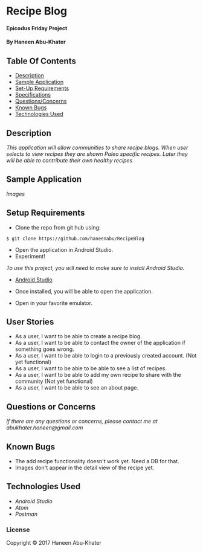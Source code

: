 # Recipe Blog

#### Epicodus Friday Project

#### By Haneen Abu-Khater

## Table Of Contents

* [Description](#description)
* [Sample Application](#view-of-application)
* [Set-Up Requirements](#setup-requirements)
* [Specifications](#specifications)
* [Questions/Concerns](#questions-or-concerns)
* [Known Bugs](#known-bugs)
* [Technologies Used](#technologies-used)

## Description

_This application will allow communities to share recipe blogs. When user selects to view recipes they are shown Paleo specific recipes. Later they will be able to contribute their own healthy recipes_


## Sample Application
_Images_


## Setup Requirements
* Clone the repo from git hub using:
````
$ git clone https://github.com/haneenabu/RecipeBlog
````
* Open the application in Android Studio.
* Experiment!

_To use this project, you will need to make sure to install Android Studio._
* [Android Studio](https://developer.android.com/studio/index.html)
* Once installed, you will be able to open the application.

* Open in your favorite emulator.

## User Stories
* As a user, I want to be able to create a recipe blog.
* As a user, I want to be able to contact the owner of the application if something goes wrong.
* As a user, I want to be able to login to a previously created account. (Not yet functional)
* As a user, I want to be able to be able to see a list of recipes.
* As a user, I want to be able to add my own recipe to share with the community (Not yet functional)
* As a user, I want to be able to see an about page.


## Questions or Concerns ##
_If there are any questions or concerns, please contact me at abukhater.haneen@gmail.com_

## Known Bugs
* The add recipe functionality doesn't work yet. Need a DB for that.
* Images don't appear in the detail view of the recipe yet.


## Technologies Used

* _Android Studio_
* _Atom_
* _Postman_



### License

Copyright &copy; 2017 Haneen Abu-Khater
